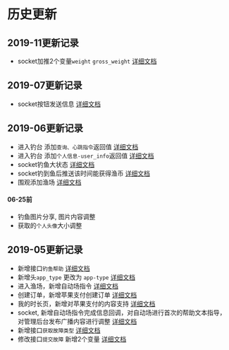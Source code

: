 # 历史更新

## 2019-11更新记录

* socket加推2个变量`weight` `gross_weight` [详细文档](https://github.com/waitforu/docs/blob/master/socket.md#返回参数)

## 2019-07更新记录

* socket按钮发送信息 [详细文档](https://github.com/waitforu/docs/blob/master/socket.md#发送指令时操作)

## 2019-06更新记录

* 进入钓台 添加`查询、心跳指令`返回值 [详细文档](https://github.com/waitforu/docs/tree/master/fishing/save.md#返回参数)
* 进入钓台 添加`个人信息-user_info`返回值 [详细文档](https://github.com/waitforu/docs/tree/master/fishing/save.md#返回参数)
* socket钓鱼大状态 [详细文档](https://github.com/waitforu/docs/blob/master/socket.md#动作完成指令推送)
* socket钓到鱼后推送该时间能获得渔币 [详细文档](https://github.com/waitforu/docs/blob/master/socket.md#钓到鱼推送)
* 围观添加渔场 [详细文档](https://github.com/waitforu/docs/tree/master/focus/read.md#返回参数)

#### 06-25前
* 钓鱼图片分享, 图片内容调整
* 获取的`个人头像`大小调整

## 2019-05更新记录

* 新增接口`钓鱼帮助` [详细文档](https://github.com/waitforu/docs/tree/master/fishing/help.md)
* 新增头`app_type` 更改为 `app-type` [详细文档](https://github.com/waitforu/docs#app-type)
* 进入渔场，新增自动场指令 [详细文档](https://github.com/waitforu/docs/tree/master/fishing/save.md)
* 创建订单，新增苹果支付创建订单 [详细文档](https://github.com/waitforu/docs/tree/master/orders/save.md)
* 我的时长页，新增对苹果支付的内容支持 [详细文档](https://github.com/waitforu/docs/tree/master/time/index.md)
* socket, 新增自动场指令完成信息回调，对自动场进行首次的帮助文本指导，对管理后台发布广播内容进行调整 [详细文档](https://github.com/waitforu/docs/blob/master/socket.md)
* 新增接口`获取故障类型` [详细文档](https://github.com/waitforu/docs/tree/master/fault/index.md)
* 修改接口`提交故障` 新增2个变量 [详细文档](https://github.com/waitforu/docs/tree/master/fault/save.md)
